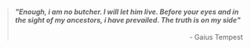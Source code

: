 > #### _"Enough, i am no butcher. I will let him live. Before your eyes and in the sight of my ancestors, i have prevailed. The truth is on my side"_ 
> <p align="right"> - Gaius Tempest </p>
 
 
